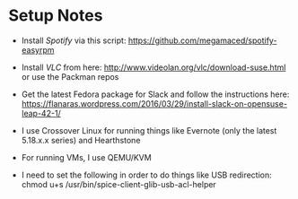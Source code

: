 # Setup Notes

- Install _Spotify_ via this script: https://github.com/megamaced/spotify-easyrpm
- Install _VLC_ from here: http://www.videolan.org/vlc/download-suse.html or use the Packman repos
- Get the latest Fedora package for Slack and follow the instructions here: https://flanaras.wordpress.com/2016/03/29/install-slack-on-opensuse-leap-42-1/
- I use Crossover Linux for running things like Evernote (only the latest 5.18.x.x series) and Hearthstone

- For running VMs, I use QEMU/KVM 
- I need to set the following in order to do things like USB redirection:
    chmod u+s /usr/bin/spice-client-glib-usb-acl-helper




